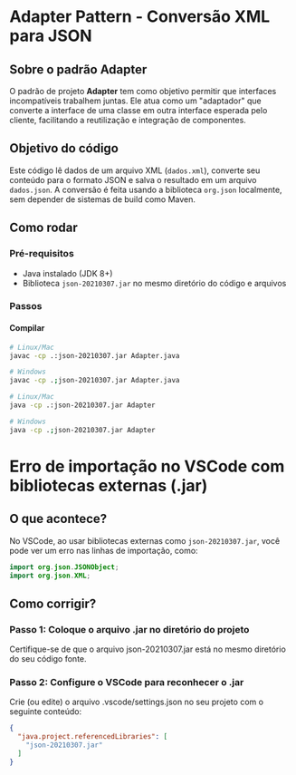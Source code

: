 # Adapter Pattern - Conversão XML para JSON

## Sobre o padrão Adapter

O padrão de projeto **Adapter** tem como objetivo permitir que interfaces incompatíveis trabalhem juntas. Ele atua como um "adaptador" que converte a interface de uma classe em outra interface esperada pelo cliente, facilitando a reutilização e integração de componentes.

## Objetivo do código

Este código lê dados de um arquivo XML (`dados.xml`), converte seu conteúdo para o formato JSON e salva o resultado em um arquivo `dados.json`. A conversão é feita usando a biblioteca `org.json` localmente, sem depender de sistemas de build como Maven.

## Como rodar

### Pré-requisitos

- Java instalado (JDK 8+)
- Biblioteca `json-20210307.jar` no mesmo diretório do código e arquivos

### Passos

#### Compilar

```bash
# Linux/Mac
javac -cp .:json-20210307.jar Adapter.java

# Windows
javac -cp .;json-20210307.jar Adapter.java

# Linux/Mac
java -cp .:json-20210307.jar Adapter

# Windows
java -cp .;json-20210307.jar Adapter
```


# Erro de importação no VSCode com bibliotecas externas (.jar)

## O que acontece?

No VSCode, ao usar bibliotecas externas como `json-20210307.jar`, você pode ver um erro nas linhas de importação, como:

```java
import org.json.JSONObject;
import org.json.XML;
```

## Como corrigir?
### Passo 1: Coloque o arquivo .jar no diretório do projeto

Certifique-se de que o arquivo json-20210307.jar está no mesmo diretório do seu código fonte.

### Passo 2: Configure o VSCode para reconhecer o .jar

Crie (ou edite) o arquivo .vscode/settings.json no seu projeto com o seguinte conteúdo:
```json
{
  "java.project.referencedLibraries": [
    "json-20210307.jar"
  ]
}
```